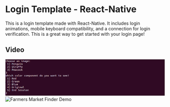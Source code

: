 # Login Template - React-Native
This is a login template made with React-Native. It includes login animations, mobile keyboard compatibility, and a connection for login verification. This is a great way to get started with your login page! 

## Video
![Login GIF](https://github.com/MyNameIsAditya/ColorSeparator/blob/master/readme_images/Screenshot%20(670).png)
![Farmers Market Finder Demo](demo/demo.gif)
